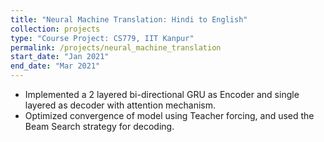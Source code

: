 ```yaml
---
title: "Neural Machine Translation: Hindi to English"
collection: projects
type: "Course Project: CS779, IIT Kanpur"
permalink: /projects/neural_machine_translation
start_date: "Jan 2021"
end_date: "Mar 2021" 
---
```


- Implemented a 2 layered bi-directional GRU as Encoder and single layered as decoder with attention mechanism.
- Optimized convergence of model using Teacher forcing, and used the Beam Search strategy for decoding.
